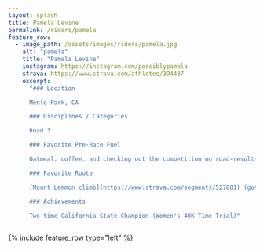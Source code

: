 ```yaml
---
layout: splash
title: Pamela Levine
permalink: /riders/pamela
feature_row:
  - image_path: /assets/images/riders/pamela.jpg
    alt: "pamela"
    title: "Pamela Levine"
    instagram: https://instagram.com/possiblypamela
    strava: https://www.strava.com/athletes/394437
    excerpt:
      "### Location

      Menlo Park, CA

      ### Disciplines / Categories

      Road 3

      ### Favorite Pre-Race Fuel

      Oatmeal, coffee, and checking out the competition on road-results.com

      ### Favorite Route

      [Mount Lemmon climb](https://www.strava.com/segments/527881) (got there with BikeFlights!)

      ### Achievements

      Two-time California State Champion (Women's 40K Time Trial)"
---
```


{% include feature_row type="left" %}
